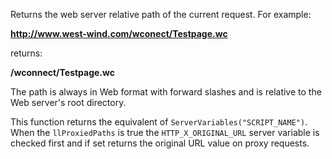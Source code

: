 ﻿Returns the web server relative path of the current request. For example:

**http://www.west-wind.com/wconect/Testpage.wc**

returns:

**/wconnect/Testpage.wc**

The path is always in Web format with forward slashes and is relative to the Web server's root directory. 

This function returns the equivalent of `ServerVariables("SCRIPT_NAME")`. When the `llProxiedPaths` is true the `HTTP_X_ORIGINAL_URL` server variable is checked first and if set returns the original URL value on proxy requests.